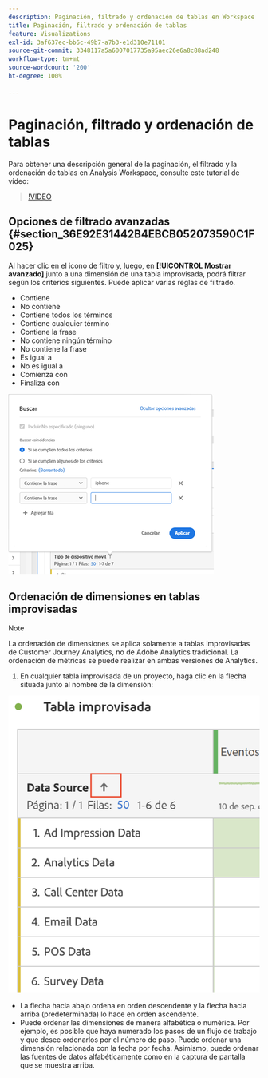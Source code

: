 ```yaml
---
description: Paginación, filtrado y ordenación de tablas en Workspace
title: Paginación, filtrado y ordenación de tablas
feature: Visualizations
exl-id: 3af637ec-bb6c-49b7-a7b3-e1d310e71101
source-git-commit: 3348117a5a6007017735a95aec26e6a8c88ad248
workflow-type: tm+mt
source-wordcount: '200'
ht-degree: 100%

---
```


# Paginación, filtrado y ordenación de tablas

Para obtener una descripción general de la paginación, el filtrado y la ordenación de tablas en Analysis Workspace, consulte este tutorial de vídeo:

>[!VIDEO](https://video.tv.adobe.com/v/23968)

## Opciones de filtrado avanzadas {#section_36E92E31442B4EBCB052073590C1F025}

Al hacer clic en el icono de filtro y, luego, en **[!UICONTROL Mostrar avanzado]** junto a una dimensión de una tabla improvisada, podrá filtrar según los criterios siguientes. Puede aplicar varias reglas de filtrado.

* Contiene
* No contiene
* Contiene todos los términos
* Contiene cualquier término
* Contiene la frase
* No contiene ningún término
* No contiene la frase
* Es igual a
* No es igual a
* Comienza con
* Finaliza con

![](assets/advanced-filter.png)

## Ordenación de dimensiones en tablas improvisadas

>[!NOTE]
>
>La ordenación de dimensiones se aplica solamente a tablas improvisadas de Customer Journey Analytics, no de Adobe Analytics tradicional. La ordenación de métricas se puede realizar en ambas versiones de Analytics.

1. En cualquier tabla improvisada de un proyecto, haga clic en la flecha situada junto al nombre de la dimensión:

![](assets/sort-dimensions.png)

* La flecha hacia abajo ordena en orden descendente y la flecha hacia arriba (predeterminada) lo hace en orden ascendente.
* Puede ordenar las dimensiones de manera alfabética o numérica. Por ejemplo, es posible que haya numerado los pasos de un flujo de trabajo y que desee ordenarlos por el número de paso. Puede ordenar una dimensión relacionada con la fecha por fecha. Asimismo, puede ordenar las fuentes de datos alfabéticamente como en la captura de pantalla que se muestra arriba.
